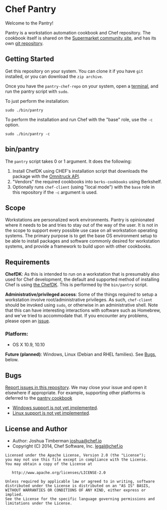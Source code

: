 # Chef Pantry

Welcome to the Pantry!

Pantry is a workstation automation cookbook and Chef repository. The cookbook itself is shared on the [Supermarket community site](https://supermarket.chef.io/cookbooks/pantry), and has its own [git repository](https://github.com/opscode-cookbooks/pantry).

## Getting Started

Get this repository on your system. You can clone it if you have `git` installed, or you can download the `zip archive`.

Once you have the `pantry-chef-repo` on your system, open a [terminal](http://iterm2.com/), and run the pantry script with `sudo`.

To just perform the installation:

```
sudo ./bin/pantry
```

To perform the installation and run Chef with the "base" role, use the `-c` option.

```
sudo ./bin/pantry -c
```

## bin/pantry

The `pantry` script takes 0 or 1 argument. It does the following:

1. Install ChefDK using CHEF's installation script that downloads the package with the [Omnitruck API](https://docs.chef.io/api_omnitruck.html).
1. "Vendors" the required cookbooks into `berks-cookbooks` using Berkshelf.
1. Optionally runs `chef-client` (using "local mode") with the `base` role in this repository if the `-c` argument is used.

## Scope

Workstations are personalized work environments. Pantry is opinionated where it needs to be and tries to stay out of the way of the user. It is not in the scope to support every possible use case on all workstation operating systems. The primary purpose is to get the base OS environment setup to be able to install packages and software commonly desired for workstation systems, and provide a framework to build upon with other cookbooks.

## Requirements

**ChefDK**: As this is intended to run on a workstation that is presumably also used for Chef development, the default and supported method of installing Chef is using [the ChefDK](https://downloads.chef.io/chef-dk/). This is performed by the `bin/pantry` script.

**Administrative/privileged access**: Some of the things required to setup a workstation involve root/administrative privileges. As such, `chef-client` should be invoked using `sudo`, or otherwise in an administrative shell. Note that this can have interesting interactions with software such as Homebrew, and we've tried to accommodate that. If you encounter any problems, please open an [issue](https://github.com/opscode/pantry-chef-repo/issues).

### Platform:

* OS X 10.9, 10.10

**Future (planned)**: Windows, Linux (Debian and RHEL families). See [Bugs](#bugs), below.

## Bugs

[Report issues in this repository](https://github.com/opscode/pantry-chef-repo/issues). We may close your issue and open it elsewhere if appropriate. For example, supporting other platforms is deferred to the [pantry cookbook](https://github.com/opscode-cookbooks/pantry)

* [Windows support is not yet implemented](https://github.com/opscode-cookbooks/pantry/issues/1).
* [Linux support is not yet implemented](https://github.com/opscode-cookbooks/pantry/issues/2).

## License and Author

- Author: Joshua Timberman <joshua@chef.io>
- Copyright (C) 2014, Chef Software, Inc. <legal@chef.io>

```text
Licensed under the Apache License, Version 2.0 (the "License");
you may not use this file except in compliance with the License.
You may obtain a copy of the License at

   http://www.apache.org/licenses/LICENSE-2.0

Unless required by applicable law or agreed to in writing, software
distributed under the License is distributed on an "AS IS" BASIS,
WITHOUT WARRANTIES OR CONDITIONS OF ANY KIND, either express or implied.
See the License for the specific language governing permissions and
limitations under the License.
```
